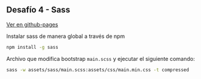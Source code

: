## Desafío 4 - Sass

[Ver en github-pages](https://enidev911.github.io/fullstackjsg33/src/challenges/module-2/4-sass/bs-card-sass/)


Instalar sass de manera global a través de npm  

```bash
npm install -g sass
```

Archivo que modifica bootstrap `main.scss` y ejecutar el siguiente comando:  

```bash
sass -w assets/sass/main.scss:assets/css/main.min.css -t compressed
```